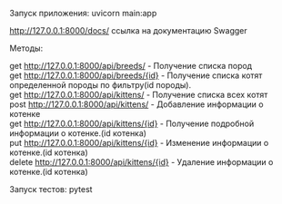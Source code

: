 Запуск приложения: uvicorn main:app

http://127.0.0.1:8000/docs/ ссылка на документацию Swagger

Методы:

get http://127.0.0.1:8000/api/breeds/         - Получение списка пород <br>
get http://127.0.0.1:8000/api/breeds/{id}      - Получение списка котят определенной породы по фильтру(id породы).<br>
get http://127.0.0.1:8000/api/kittens/          - Получение списка всех котят<br>
post http://127.0.0.1:8000/api/kittens/        - Добавление информации о котенке<br>
get http://127.0.0.1:8000/api/kittens/{id}      - Получение подробной информации о котенке.(id котенка)<br>
put http://127.0.0.1:8000/api/kittens/{id}      - Изменение информации о котенке.(id котенка)<br>
delete http://127.0.0.1:8000/api/kittens/{id}  - Удаление информации о котенке.(id котенка)<br>

Запуск тестов: pytest
